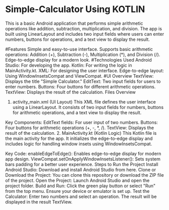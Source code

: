 # Simple-Calculator Using KOTLIN

This is a basic Android application that performs simple arithmetic operations like addition, subtraction, multiplication, and division. The app is built using LinearLayout and includes two input fields where users can enter numbers, buttons for operations, and a text view to display the result.

#Features
Simple and easy-to-use interface.
Supports basic arithmetic operations: Addition (+), Subtraction (-), Multiplication (*), and Division (/).
Edge-to-edge display for a modern look.
#Technologies Used
Android Studio: For developing the app.
Kotlin: For writing the logic in MainActivity.kt.
XML: For designing the user interface.
Edge-to-edge layout: Using WindowInsetsCompat and ViewCompat.
#UI Overview
TextView: Displays the title "Simple Calculator."
EditText: Two input fields for users to enter numbers.
Buttons: Four buttons for different arithmetic operations.
TextView: Displays the result of the calculation.
Files Overview
1. activity_main.xml (UI Layout)
This XML file defines the user interface using a LinearLayout. It consists of two input fields for numbers, buttons for arithmetic operations, and a text view to display the result.

Key Components:
EditText fields: For user input of two numbers.
Buttons: Four buttons for arithmetic operations (+, -, *, /).
TextView: Displays the result of the calculation.
2. MainActivity.kt (Kotlin Logic)
This Kotlin file is the main activity for the app. It initializes the edge-to-edge display and includes logic for handling window insets using WindowInsetsCompat.

Key Code:
enableEdgeToEdge(): Enables edge-to-edge display for modern app design.
ViewCompat.setOnApplyWindowInsetsListener(): Sets system bars padding for a better user experience.
Steps to Run the Project
Install Android Studio: Download and install Android Studio from here.
Clone or Download the Project: You can clone this repository or download the ZIP file of the project.
Open the Project: Launch Android Studio and open the project folder.
Build and Run: Click the green play button or select "Run" from the top menu. Ensure your device or emulator is set up.
Test the Calculator: Enter two numbers and select an operation. The result will be displayed in the result TextView.

